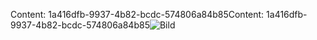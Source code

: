 <span data-ttu-id="e45d8-101">Content: 1a416dfb-9937-4b82-bcdc-574806a84b85</span><span class="sxs-lookup"><span data-stu-id="e45d8-101">Content: 1a416dfb-9937-4b82-bcdc-574806a84b85</span></span>![Bild](379225ea-dbc7-4d33-8e23-80197bc1dd79.png)
